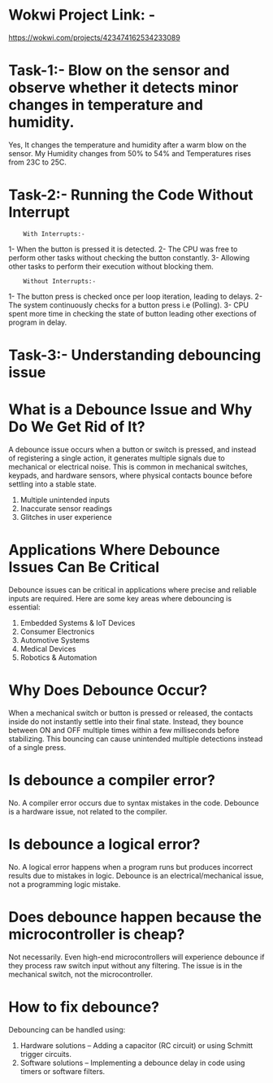 # Wokwi Project Link: -
https://wokwi.com/projects/423474162534233089

# Task-1:- Blow on the sensor and observe whether it detects minor changes in temperature and humidity.
Yes, It changes the temperature and humidity after a warm blow on the sensor. My Humidity changes from 50% to 54% and Temperatures rises from 23C to 25C.

# Task-2:- Running the Code Without Interrupt

        With Interrupts:-
1- When the button is pressed it is detected.
2- The CPU was free to perform other tasks without checking the button constantly.
3- Allowing other tasks to perform their execution without blocking them.

        Without Interrupts:-
1- The button press is checked once per loop iteration, leading to delays.
2- The system continuously checks for a button press i.e (Polling).
3- CPU spent more time in checking the state of button leading other exections of program in delay.

# Task-3:- Understanding debouncing issue
# What is a Debounce Issue and Why Do We Get Rid of It?
A debounce issue occurs when a button or switch is pressed, and instead of registering a single action, it generates multiple signals due to mechanical or electrical noise. This is common in mechanical switches, keypads, and hardware sensors, where physical contacts bounce before settling into a stable state.
1. Multiple unintended inputs
2. Inaccurate sensor readings
3. Glitches in user experience

# Applications Where Debounce Issues Can Be Critical
Debounce issues can be critical in applications where precise and reliable inputs are required. Here are some key areas where debouncing is essential:
1. Embedded Systems & IoT Devices
2. Consumer Electronics
3. Automotive Systems
4. Medical Devices
5. Robotics & Automation

# Why Does Debounce Occur?
When a mechanical switch or button is pressed or released, the contacts inside do not instantly settle into their final state. Instead, they bounce between ON and OFF multiple times within a few milliseconds before stabilizing. This bouncing can cause unintended multiple detections instead of a single press.

# Is debounce a compiler error?
No. A compiler error occurs due to syntax mistakes in the code. Debounce is a hardware issue, not related to the compiler.

# Is debounce a logical error?
No. A logical error happens when a program runs but produces incorrect results due to mistakes in logic. Debounce is an electrical/mechanical issue, not a programming logic mistake.

# Does debounce happen because the microcontroller is cheap?
Not necessarily. Even high-end microcontrollers will experience debounce if they process raw switch input without any filtering. The issue is in the mechanical switch, not the microcontroller.

# How to fix debounce?
Debouncing can be handled using:
1. Hardware solutions – Adding a capacitor (RC circuit) or using Schmitt trigger circuits.
2. Software solutions – Implementing a debounce delay in code using timers or software filters.